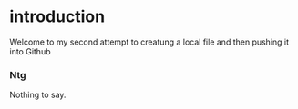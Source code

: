 # introduction
Welcome to my second attempt to creatung a local file and then pushing it into Github

### Ntg
Nothing to say.
